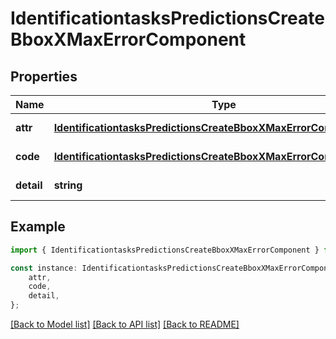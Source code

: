 # IdentificationtasksPredictionsCreateBboxXMaxErrorComponent


## Properties

Name | Type | Description | Notes
------------ | ------------- | ------------- | -------------
**attr** | [**IdentificationtasksPredictionsCreateBboxXMaxErrorComponentAttr**](IdentificationtasksPredictionsCreateBboxXMaxErrorComponentAttr.md) |  | [default to undefined]
**code** | [**IdentificationtasksPredictionsCreateBboxXMaxErrorComponentCode**](IdentificationtasksPredictionsCreateBboxXMaxErrorComponentCode.md) |  | [default to undefined]
**detail** | **string** |  | [default to undefined]

## Example

```typescript
import { IdentificationtasksPredictionsCreateBboxXMaxErrorComponent } from 'mosquito-alert';

const instance: IdentificationtasksPredictionsCreateBboxXMaxErrorComponent = {
    attr,
    code,
    detail,
};
```

[[Back to Model list]](../README.md#documentation-for-models) [[Back to API list]](../README.md#documentation-for-api-endpoints) [[Back to README]](../README.md)
